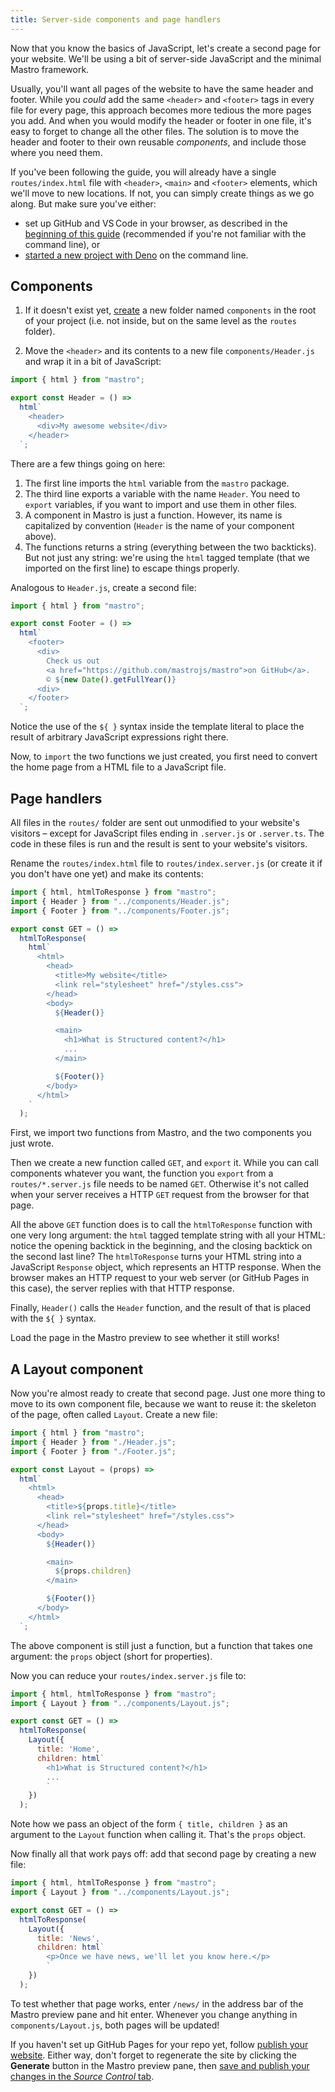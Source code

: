 ```yaml
---
title: Server-side components and page handlers
---
```


Now that you know the basics of JavaScript, let's create a second page for your website. We'll be using a bit of server-side JavaScript and the minimal Mastro framework.

Usually, you'll want all pages of the website to have the same header and footer. While you _could_ add the same `<header>` and `<footer>` tags in every file for every page, this approach becomes more tedious the more pages you add. And when you would modify the header or footer in one file, it's easy to forget to change all the other files. The solution is to move the header and footer to their own reusable _components_, and include those where you need them.

If you've been following the guide, you will already have a single `routes/index.html` file with `<header>`, `<main>` and `<footer>` elements, which we'll move to new locations. If not, you can simply create things as we go along. But make sure you've either:

- set up GitHub and VS Code in your browser, as described in the [beginning of this guide](/guide/setup/) (recommended if you're not familiar with the command line), or
- [started a new project with Deno](/#great-for-experienced-developers) on the command line.


## Components

1. If it doesn't exist yet, [create](/guide/html/#your-first-website) a new folder named `components` in the root of your project (i.e. not inside, but on the same level as the `routes` folder).

2. Move the `<header>` and its contents to a new file `components/Header.js` and wrap it in a bit of JavaScript:

```js title=components/Header.js
import { html } from "mastro";

export const Header = () =>
  html`
    <header>
      <div>My awesome website</div>
    </header>
  `;
```

There are a few things going on here:

1. The first line imports the `html` variable from the `mastro` package.
2. The third line exports a variable with the name `Header`. You need to `export` variables, if you want to import and use them in other files.
3. A component in Mastro is just a function. However, its name is capitalized by convention (`Header` is the name of your component above).
4. The functions returns a string (everything between the two backticks). But not just any string: we're using the `html` tagged template (that we imported on the first line) to escape things properly.

Analogous to `Header.js`, create a second file:

```js title=components/Footer.js
import { html } from "mastro";

export const Footer = () =>
  html`
    <footer>
      <div>
        Check us out
        <a href="https://github.com/mastrojs/mastro">on GitHub</a>.
        © ${new Date().getFullYear()}
      <div>
    </footer>
  `;
```

Notice the use of the `${ }` syntax inside the template literal to place the result of arbitrary JavaScript expressions right there.

Now, to `import` the two functions we just created, you first need to convert the home page from a HTML file to a JavaScript file.


## Page handlers

All files in the `routes/` folder are sent out unmodified to your website's visitors – except for JavaScript files ending in `.server.js` or `.server.ts`. The code in these files is run and the result is sent to your website's visitors.

Rename the `routes/index.html` file to `routes/index.server.js` (or create it if you don't have one yet) and make its contents:

```js title=routes/index.server.js ins={1-7,14,21,24-25}
import { html, htmlToResponse } from "mastro";
import { Header } from "../components/Header.js";
import { Footer } from "../components/Footer.js";

export const GET = () =>
  htmlToResponse(
    html`
      <html>
        <head>
          <title>My website</title>
          <link rel="stylesheet" href="/styles.css">
        </head>
        <body>
          ${Header()}

          <main>
            <h1>What is Structured content?</h1>
            ...
          </main>

          ${Footer()}
        </body>
      </html>
    `
  );
```

First, we import two functions from Mastro, and the two components you just wrote.

Then we create a new function called `GET`, and `export` it. While you can call components whatever you want, the function you `export` from a `routes/*.server.js` file needs to be named `GET`. Otherwise it's not called when your server receives a HTTP `GET` request from the browser for that page.

All the above `GET` function does is to call the `htmlToResponse` function with one very long argument: the `html` tagged template string with all your HTML: notice the opening backtick in the beginning, and the closing backtick on the second last line? The `htmlToResponse` turns your HTML string into a JavaScript `Response` object, which represents an HTTP response. When the browser makes an HTTP request to your web server (or GitHub Pages in this case), the server replies with that HTTP response.

Finally, `Header()` calls the `Header` function, and the result of that is placed with the `${ }` syntax.

Load the page in the Mastro preview to see whether it still works!


## A Layout component

Now you're almost ready to create that second page. Just one more thing to move to its own component file, because we want to reuse it: the skeleton of the page, often called `Layout`. Create a new file:

```js title=components/Layout.js
import { html } from "mastro";
import { Header } from "./Header.js";
import { Footer } from "./Footer.js";

export const Layout = (props) =>
  html`
    <html>
      <head>
        <title>${props.title}</title>
        <link rel="stylesheet" href="/styles.css">
      </head>
      <body>
        ${Header()}

        <main>
          ${props.children}
        </main>

        ${Footer()}
      </body>
    </html>
  `;
```

The above component is still just a function, but a function that takes one argument: the `props` object (short for properties).

Now you can reduce your `routes/index.server.js` file to:

```js title=routes/index.server.js
import { html, htmlToResponse } from "mastro";
import { Layout } from "../components/Layout.js";

export const GET = () =>
  htmlToResponse(
    Layout({
      title: 'Home',
      children: html`
        <h1>What is Structured content?</h1>
        ...
        `
    })
  );
```

Note how we pass an object of the form `{ title, children }` as an argument to the `Layout` function when calling it. That's the `props` object.

Now finally all that work pays off: add that second page by creating a new file:

```js title=routes/news.server.js
import { html, htmlToResponse } from "mastro";
import { Layout } from "../components/Layout.js";

export const GET = () =>
  htmlToResponse(
    Layout({
      title: 'News',
      children: html`
        <p>Once we have news, we'll let you know here.</p>
        `
    })
  );
```

To test whether that page works, enter `/news/` in the address bar of the Mastro preview pane and hit enter. Whenever you change anything in `components/Layout.js`, both pages will be updated!

If you haven't set up GitHub Pages for your repo yet, follow [publish your website](/guide/publish-website/). Either way, don't forget to regenerate the site by clicking the **Generate** button in the Mastro preview pane, then [save and publish your changes in the _Source Control_ tab](/guide/publish-website/#save-changes-and-publish-to-the-web).
